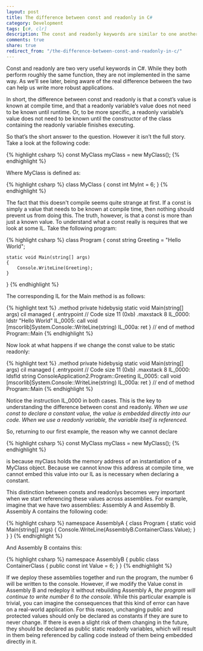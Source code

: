 ```yaml
---
layout: post
title: The difference between const and readonly in C#
category: Development
tags: [c#, clr]
description: The const and readonly keywords are similar to one another, but not knowing how they differ can lead to particularly nasty bugs in certain circumstances. Learn about the difference between the two and when to use one over the other. 
comments: true
share: true
redirect_from: "/the-difference-between-const-and-readonly-in-c/"
---
```

Const and readonly are two very useful keywords in C#. While they both perform roughly the same function, they are not implemented in the same way. As we’ll see later, being aware of the real difference between the two can help us write more robust applications.

In short, the difference between const and readonly is that a const’s value is known at compile time, and that a readonly variable’s value does not need to be known until runtime. Or, to be more specific, a readonly variable’s value does not need to be known until the constructor of the class containing the readonly variable finishes executing.

So that’s the short answer to the question. However it isn’t the full story.<a id="more"></a><a id="more-1882"></a> Take a look at the following code:

{% highlight csharp %}
const MyClass myClass = new MyClass();
{% endhighlight %}

Where MyClass is defined as:

{% highlight csharp %}
class MyClass
{
    const int MyInt = 6;
}
{% endhighlight %}

The fact that this doesn't compile seems quite strange at first. If a const is simply a value that needs to be known at compile time, then nothing should prevent us from doing this. The truth, however, is that a const is more than just a known value. To understand what a const really is requires that we look at some IL. Take the following program:

{% highlight csharp %}
class Program
{
    const string Greeting = "Hello World";

    static void Main(string[] args)
    {
        Console.WriteLine(Greeting);
    }
}
{% endhighlight %}

The corresponding IL for the Main method is as follows:

{% highlight text %}
.method private hidebysig static void  Main(string[] args) cil managed
{
  .entrypoint
  // Code size       11 (0xb)
  .maxstack  8
  IL_0000:  ldstr      "Hello World"
  IL_0005:  call       void [mscorlib]System.Console::WriteLine(string)
  IL_000a:  ret
} // end of method Program::Main
{% endhighlight %}

Now look at what happens if we change the const value to be static readonly:

{% highlight text %}
.method private hidebysig static void  Main(string[] args) cil managed
{
  .entrypoint
  // Code size       11 (0xb)
  .maxstack  8
  IL_0000:  ldsfld     string ConsoleApplication2.Program::Greeting
  IL_0005:  call       void [mscorlib]System.Console::WriteLine(string)
  IL_000a:  ret
} // end of method Program::Main
{% endhighlight %}

Notice the instruction IL_0000 in both cases. This is the key to understanding the difference between const and readonly. *When we use const to declare a constant value, the value is embedded directly into our code. When we use a readonly variable, the variable itself is referenced.*

So, returning to our first example, the reason why we cannot declare

{% highlight csharp %}
const MyClass myClass = new MyClass();
{% endhighlight %}

is because myClass holds the memory address of an instantiation of a MyClass object. Because we cannot know this address at compile time, we cannot embed this value into our IL as is necessary when declaring a constant.

This distinction between consts and readonlys becomes very important when we start referencing these values across assemblies. For example, imagine that we have two assemblies: Assembly A and Assembly B. Assembly A contains the following code:

{% highlight csharp %}
namespace AssemblyA
{
    class Program
    {
        static void Main(string[] args)
        {
            Console.WriteLine(AssemblyB.ContainerClass.Value);
        }
    }
}
{% endhighlight %}

And Assembly B contains this:

{% highlight csharp %}
namespace AssemblyB
{
    public class ContainerClass
    {
        public const int Value = 6;
    }
}
{% endhighlight %}

If we deploy these assemblies together and run the program, the number 6 will be written to the console. However, if we modify the Value const in Assembly B and redeploy it without rebuilding Assembly A, *the program will continue to write number 6 to the console*. While this particular example is trivial, you can imagine the consequences that this kind of error can have on a real-world application. For this reason, unchanging public and protected values should only be declared as constants if they are sure to never change. If there is even a slight risk of them changing in the future, they should be declared as public static readonly variables, which will result in them being referenced by calling code instead of them being embedded directly in it.

